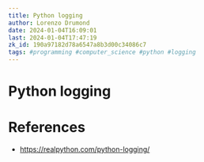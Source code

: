 ```yaml
---
title: Python logging
author: Lorenzo Drumond
date: 2024-01-04T16:09:01
last: 2024-01-04T17:47:19
zk_id: 190a97182d78a6547a8b3d00c34086c7
tags: #programming #computer_science #python #logging
---
```



# Python logging

# References
- https://realpython.com/python-logging/
